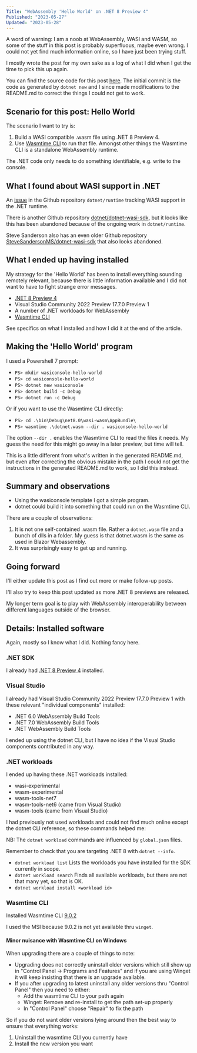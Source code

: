 ```yaml
---
Title: "WebAssembly 'Hello World' on .NET 8 Preview 4"
Published: "2023-05-27"
Updated: "2023-05-28"
---
```

A word of warning: I am a noob at WebAssembly, WASI and WASM, so some of the
stuff in this post is probably superfluous, maybe even wrong. I could not yet
find much information online, so I have just been trying stuff.

I mostly wrote the post for my own sake as a log of what I did when I get
the time to pick this up again.

You can find the source code for this post [here](https://github.com/henrikrxn/webassembly-experiments/tree/main/wasiconsole-hello-world).
The initial commit is the code as generated by `dotnet new` and I since made
modifications to the README.md to correct the things I could not get to work.

## Scenario for this post: Hello World

The scenario I want to try is:

1. Build a WASI compatible .wasm file using .NET 8 Preview 4.
2. Use [Wasmtime CLI](https://github.com/BytecodeAlliance/wasmtime) to run that file.
Amongst other things the Wasmtime CLI is a standalone WebAssembly runtime.

The .NET code only needs to do something identifiable, e.g. write to the console.

## What I found about WASI support in .NET

An [issue](https://github.com/dotnet/runtime/issues/65895) in the Github repository
`dotnet/runtime` tracking WASI support in the .NET runtime.

There is another Github repository [dotnet/dotnet-wasi-sdk](https://github.com/dotnet/dotnet-wasi-sdk/),
but it looks like this has been abandoned because of the ongoing work in `dotnet/runtime`.

Steve Sanderson also has an even older Github repository
[SteveSandersonMS/dotnet-wasi-sdk](https://github.com/SteveSandersonMS/dotnet-wasi-sdk/)
that also looks abandoned.

## What I ended up having installed

My strategy for the 'Hello World' has been to install everything sounding
remotely relevant, because there is little information available and I did not
want to have to fight strange error messages.

* [.NET 8 Preview 4](https://dotnet.microsoft.com/en-us/download/dotnet/8.0)
* Visual Studio Community 2022 Preview 17.7.0 Preview 1
* A number of .NET workloads for WebAssembly
* [Wasmtime CLI](https://github.com/bytecodealliance/wasmtime/)

See specifics on what I installed and how I did it at the end of the article.

## Making the 'Hello World' program

I used a Powershell 7 prompt:

* `PS> mkdir wasiconsole-hello-world`
* `PS> cd wasiconsole-hello-world`
* `PS> dotnet new wasiconsole`
* `PS> dotnet build -c Debug`
* `PS> dotnet run -c Debug`

Or if you want to use the Wasmtime CLI directly:

* `PS> cd .\bin\Debug\net8.0\wasi-wasm\AppBundle\`
* `PS> wasmtime .\dotnet.wasm --dir . wasiconsole-hello-world`

The option `--dir .` enables the Wasmtime CLI to read the files it needs.
My guess the need for this might go away in a later preview, but time will tell.

This is a little different from what's written in the generated README.md, but even
after correcting the obvious mistake in the path I could not get the instructions
in the generated README.md to work, so I did this instead.

## Summary and observations

* Using the wasiconsole template I got a simple program.
* dotnet could build it into something that could run on the Wasmtime CLI.

There are a couple of observations:

1. It is not one self-contained .wasm file.
   Rather a `dotnet.wasm` file and a bunch of dlls in a folder.
   My guess is that dotnet.wasm is the same as used in Blazor Webassembly.
2. It was surprisingly easy to get up and running.

## Going forward

I'll either update this post as I find out more or make follow-up posts.

I'll also try to keep this post updated as more .NET 8 previews are released.

My longer term goal is to play with WebAssembly interoperability between
different languages outside of the browser.

## Details: Installed software

Again, mostly so I know what I did. Nothing fancy here.

### .NET SDK

I already had [.NET 8 Preview 4](https://dotnet.microsoft.com/en-us/download/dotnet/8.0)
installed.

### Visual Studio

I already had Visual Studio Community 2022 Preview 17.7.0 Preview 1 with these
relevant "individual components" installed:

* .NET 6.0 WebAssembly Build Tools
* .NET 7.0 WebAssembly Build Tools
* .NET WebAssembly Build Tools

I ended up using the dotnet CLI, but I have no idea if the Visual
Studio components contributed in any way.

### .NET workloads

I ended up having these .NET workloads installed:

* wasi-experimental
* wasm-experimental
* wasm-tools-net7
* wasm-tools-net6 (came from Visual Studio)
* wasm-tools (came from Visual Studio)

I had previously not used workloads and could not find much online except the
dotnet CLI reference, so these commands helped me:

NB: The `dotnet workload` commands are influenced by `global.json` files.

Remember to check that you are targeting .NET 8 with `dotnet --info`.

* `dotnet workload list`
  Lists the workloads you have installed for the SDK currently in scope.
* `dotnet workload search`
  Finds all available workloads, but there are not that many yet, so that is OK.
* `dotnet workload install <workload id>`

### Wasmtime CLI

Installed Wasmtime CLI [9.0.2](https://github.com/bytecodealliance/wasmtime/releases/tag/v9.0.2)

I used the MSI because 9.0.2 is not yet available thru `winget`.

#### Minor nuisance with Wasmtime CLI on Windows

When upgrading there are a couple of things to note:

* Upgrading does not correctly uninstall older versions which still show up in
"Control Panel -> Programs and Features" and if you are using Winget it will
keep insisting that there is an upgrade available.
* If you after upgrading to latest uninstall any older versions thru "Control Panel"
then you need to either:
  * Add the wasmtime CLI to your path again
  * Winget: Remove and re-install to get the path set-up properly
  * In "Control Panel" choose "Repair" to fix the path

So if you do not want older versions lying around then the best way to ensure
that everything works:

1. Uninstall the wasmtime CLI you currently have
2. Install the new version you want
